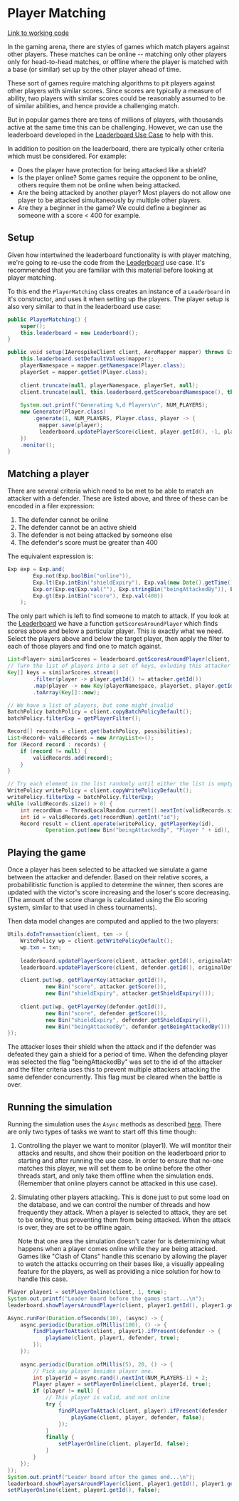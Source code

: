 # Player Matching
[Link to working code](../source/src/main/java/com/aerospike/examples/gaming/PlayerMatching.java)

In the gaming arena, there are styles of games which match players against other players. These matches can be online -- matching only other players only for head-to-head matches, or offline where the player is matched with a base (or similar) set up by the other player ahead of time.

These sort of games require matching algorithms to pit players against other players with similar scores. Since scores are typically a measure of ability, two players with similar scores could be reasonably assumed to be of similar abilities, and hence provide a challenging match.

But in popular games there are tens of millions of players, with thousands active at the same time this can be challenging. However, we can use the leaderboard developed in the [Leaderboard Use Case](leaderboard.md) to help with this.

In addition to position on the leaderboard, there are typically other criteria which must be considered. For example:
* Does the player have protection for being attacked like a shield?
* Is the player online? Some games require the opponent to be online, others require them not be online when being attacked.
* Are the being attacked by another player? Most players do not allow one player to be attacked simultaneously by multiple other players.
* Are they a beginner in the game? We could define a beginner as someone with a score < 400 for example.

## Setup
Given how intertwined the leaderboard functionality is with player matching, we're going to re-use the code from the [Leaderboard](leaderboard.md) use case. It's recommended that you are familiar with this material before looking at player matching. 

To this end the `PlayerMatching` class creates an instance of a `Leaderboard` in it's constructor, and uses it when setting up the players. The player setup is also very similar to that in the leaderboard use case:
```java
public PlayerMatching() {
    super();
    this.leaderboard = new Leaderboard();
}

public void setup(IAerospikeClient client, AeroMapper mapper) throws Exception {
    this.leaderboard.setDefaultValues(mapper);
    playerNamespace = mapper.getNamespace(Player.class);
    playerSet = mapper.getSet(Player.class);
    
    client.truncate(null, playerNamespace, playerSet, null);
    client.truncate(null, this.leaderboard.getScoreboardNamespace(), this.leaderboard.getScoreboardSet(), null);
    
    System.out.printf("Generating %,d Players\n", NUM_PLAYERS);
    new Generator(Player.class)
        .generate(1, NUM_PLAYERS, Player.class, player -> {
          mapper.save(player);
          leaderboard.updatePlayerScore(client, player.getId(), -1, player.getScore(), null);
    })
    .monitor();
}
```

## Matching a player
There are several criteria which need to be met to be able to match an attacker with a defender. These are listed above, and three of these can be encoded in a filer expression:
1. The defender cannot be online
2. The defender cannot be an active shield 
3. The defender is not being attacked by someone else
4. The defender's score must be greater than 400

The equivalent expression is:

```java
Exp exp = Exp.and(
        Exp.not(Exp.boolBin("online")),
        Exp.lt(Exp.intBin("shieldExpiry"), Exp.val(new Date().getTime())),
        Exp.or(Exp.eq(Exp.val(""), Exp.stringBin("beingAttackedBy")), Exp.not(Exp.binExists("beingAttackedBy"))),
        Exp.gt(Exp.intBin("score"), Exp.val(400))
    );
```

The only part which is left to find someone to match to attack. If you look at the [Leaderboard](leaderboard.md) we have a function `getScoresAroundPlayer` which finds scores above and below a particular player. This is exactly what we need. Select the players above and below the target player, then apply the filter to each of those players and find one to match against.

```java
List<Player> similarScores = leaderboard.getScoresAroundPlayer(client, attacker.getId(), attacker.getScore(), 20);
// Turn the list of players into a set of keys, exluding this attacker's
Key[] keys = similarScores.stream()
        .filter(player -> player.getId() != attacker.getId())
        .map(player -> new Key(playerNamespace, playerSet, player.getId()))
        .toArray(Key[]::new);

// We have a list of players, but some might invalid
BatchPolicy batchPolicy = client.copyBatchPolicyDefault();
batchPolicy.filterExp = getPlayerFilter();

Record[] records = client.get(batchPolicy, possibilities);
List<Record> validRecords = new ArrayList<>();
for (Record record : records) {
    if (record != null) {
        validRecords.add(record);
    }
}

// Try each element in the list randomly until either the list is empty or we have a match.
WritePolicy writePolicy = client.copyWritePolicyDefault();
writePolicy.filterExp = batchPolicy.filterExp;
while (validRecords.size() > 0) {
    int recordNum = ThreadLocalRandom.current().nextInt(validRecords.size());
    int id = validRecords.get(recordNum).getInt("id");
    Record result = client.operate(writePolicy, getPlayerKey(id),
            Operation.put(new Bin("beingAttackedBy", "Player " + id)),
```

## Playing the game
Once a player has been selected to be attacked we simulate a game between the attacker and defender. Based on their relative scores, a probabilitistic function is applied to determine the winner, then scores are updated with the victor's score increasing and the loser's score decreasing. (The amount of the score change is calculated using the Elo scoring system, similar to that used in chess tournaments).

Then data model changes are computed and applied to the two players:
```java
Utils.doInTransaction(client, txn -> {
    WritePolicy wp = client.getWritePolicyDefault();
    wp.txn = txn;
    
    leaderboard.updatePlayerScore(client, attacker.getId(), originalAttackerScore, attacker.getScore(), txn);
    leaderboard.updatePlayerScore(client, defender.getId(), originalDefenderScore, defender.getScore(), txn);

    client.put(wp, getPlayerKey(attacker.getId()), 
            new Bin("score", attacker.getScore()),
            new Bin("shieldExpiry", attacker.getShieldExpiry()));
    
    client.put(wp, getPlayerKey(defender.getId()), 
            new Bin("score", defender.getScore()),
            new Bin("shieldExpiry", defender.getShieldExpiry()),
            new Bin("beingAttackedBy", defender.getBeingAttackedBy()));
});
```

The attacker loses their shield when the attack and if the defender was defeated they gain a shield for a period of time. When the defending player was selected the flag "beingAttackedBy" was set to the id of the attacker and the filter criteria uses this to prevent multiple attackers attacking the same defender concurrently. This flag must be cleared when the battle is over.

## Running the simulation
Running the simulation uses the `Async` methods as described [here](leaderboard.md#running-the-demonstration). There are only two types of tasks we want to start off this time though:

1. Controlling the player we want to monitor (player1). We will montitor their attacks and results, and show their position on the leaderboard prior to starting and after running the use case. In order to ensure that no-one matches this player, we will set them to be online before the other threads start, and only take them offline when the simulation ends. (Remember that online players cannot be attacked in this use case).

2. Simulating other players attacking. This is done just to put some load on the database, and we can control the number of threads and how frequently they attack. When a player is selected to attack, they are set to be online, thus preventing them from being attacked. When the attack is over, they are set to be offline again.

    Note that one area the simulation doesn't cater for is determining what happens when a player comes online while they are being attacked. Games like "Clash of Clans" handle this scenario by allowing the player to watch the attacks occurring on their bases like, a visually appealing feature for the players, as well as providing a nice solution for how to handle this case. 

```java
Player player1 = setPlayerOnline(client, 1, true);
System.out.printf("Leader board before the games start...\n");
leaderboard.showPlayersAroundPlayer(client, player1.getId(), player1.getScore());

Async.runFor(Duration.ofSeconds(10), (async) -> {
    async.periodic(Duration.ofMillis(100), () -> {
        findPlayerToAttack(client, player1).ifPresent(defender -> {
            playGame(client, player1, defender, true);
        });
    });
    
    async.periodic(Duration.ofMillis(5), 20, () -> {
        // Pick any player besides player one.
        int playerId = async.rand().nextInt(NUM_PLAYERS-1) + 2;
        Player player = setPlayerOnline(client, playerId, true);
        if (player != null) {
            // This player is valid, and not online
            try {
                findPlayerToAttack(client, player).ifPresent(defender -> {
                    playGame(client, player, defender, false);
                });
            }
            finally {
                setPlayerOnline(client, playerId, false);
            }
        }
    });
});
System.out.printf("Leader board after the games end...\n");
leaderboard.showPlayersAroundPlayer(client, player1.getId(), player1.getScore());
setPlayerOnline(client, player1.getId(), false);
```
